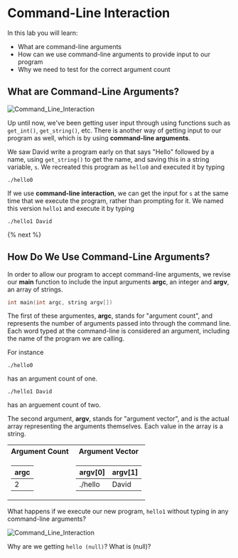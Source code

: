 # Command-Line Interaction

In this lab you will learn:

- What are command-line arguments
- How can we use command-line arguments to provide input to our program
- Why we need to test for the correct argument count

## What are Command-Line Arguments?

![Command_Line_Interaction](http://labs.cs50nestm.net/command_line_interaction.gif)

Up until now, we've been getting user input through using functions such as `get_int()`, `get_string()`, etc. There is another way of getting input to our program as well, which is by using **command-line arguments**.

We saw David write a program early on that says "Hello" followed by a name, using `get_string()` to get the name, and saving this in a string variable, `s`. We recreated this program as `hello0` and executed it by typing

```
./hello0
```

If we use **command-line interaction**, we can get the input for `s` at the same time that we execute the program, rather than prompting for it. We named this version `hello1` and execute it by typing

```
./hello1 David
```

{% next %}

## How Do We Use Command-Line Arguments?

In order to allow our program to accept command-line arguments, we revise our **main** function to include the input arguments **argc**, an integer and **argv**, an array of strings.

```c
int main(int argc, string argv[])
```

The first of these argumentes, **argc**, stands for "argument count", and represents the number of arguments passed into through the command line. Each word typed at the command-line is considered an argument, including the name of the program we are calling.

For instance

```
./hello0
```

has an argument count of one.

```
./hello1 David
```

has an arguement count of two.

The second argument, **argv**, stands for "argument vector", and is the actual array representing the arguments themselves. Each value in the array is a string.

<table>
<tr><th>Argument Count</th><th>Argument Vector</th></tr>
<tr><td>

|argc| 
|--|
|2|

</td><td>

|argv[0]|argv[1]|
|--|--|
|./hello|David|

</td></tr> </table>

What happens if we execute our new program, `hello1` without typing in any command-line arguments?

![Command_Line_Interaction](http://labs.cs50nestm.net/hello_null.gif)

Why are we getting `hello (null)`? What is (null)?

